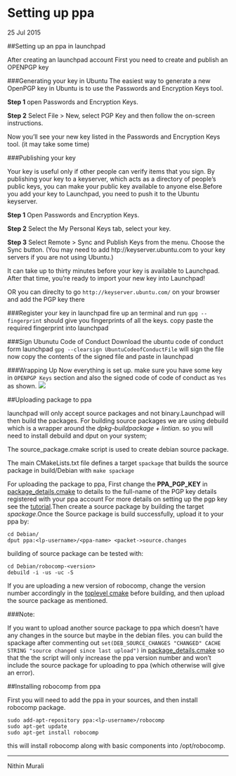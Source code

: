 # Setting up ppa

<span class="post-date">25 Jul 2015</span>

##Setting up an ppa in launchpad

After creating an launchpad account First you need to create and publish an OPENPGP key

###Generating your key in Ubuntu The easiest way to generate a new OpenPGP key in Ubuntu is to use the Passwords and Encryption Keys tool.

**Step 1** open Passwords and Encryption Keys.

**Step 2** Select File > New, select PGP Key and then follow the on-screen instructions.

Now you’ll see your new key listed in the Passwords and Encryption Keys tool. (it may take some time)

###Publishing your key

Your key is useful only if other people can verify items that you sign. By publishing your key to a keyserver, which acts as a directory of people’s public keys, you can make your public key available to anyone else.Before you add your key to Launchpad, you need to push it to the Ubuntu keyserver.

**Step 1** Open Passwords and Encryption Keys.

**Step 2** Select the My Personal Keys tab, select your key.

**Step 3** Select Remote > Sync and Publish Keys from the menu. Choose the Sync button. (You may need to add htp://keyserver.ubuntu.com to your key servers if you are not using Ubuntu.)

It can take up to thirty minutes before your key is available to Launchpad. After that time, you’re ready to import your new key into Launchpad!

OR you can direclty to go `http://keyserver.ubuntu.com/` on your browser and add the PGP key there

###Register your key in launchpad fire up an terminal and run `gpg --fingerprint` should give you fingerprints of all the keys. copy paste the required fingerprint into launchpad

###Sign Ubunutu Code of Conduct Download the ubuntu code of conduct form launchpad `gpg --clearsign UbuntuCodeofConductFile` will sign the file now copy the contents of the signed file and paste in launchpad

###Wrapping Up Now everything is set up. make sure you have some key in `OPENPGP Keys` section and also the signed code of code of conduct as `Yes` as shown. ![](./launchpad.png)

##Uploading package to ppa

launchpad will only accept source packages and not binary.Launchpad will then build the packages. For building source packages we are using debuild which is a wrapper around the _dpkg-buildpackage + lintian_. so you will need to install debuild and dput on your system;

The source_package.cmake script is used to create debian source package.

The main CMakeLists.txt file defines a target `spackage` that builds the source package in build/Debian with `make spackage`

For uploading the package to ppa, First change the **PPA_PGP_KEY** in [package_details.cmake](../cmake/package_details.cmake#L26) to details to the full-name of the PGP key details registered with your ppa account For more details on setting up the pgp key see the [tutorial](./setting_up_ppa.md).Then create a source package by building the target _spackage_.Once the Source package is build successfully, upload it to your ppa by:

<div class="highlighter-rouge">

```
cd Debian/
dput ppa:<lp-username>/<ppa-name> <packet->source.changes

```

</div>

building of source package can be tested with:

<div class="highlighter-rouge">

```
cd Debian/robocomp-<version>
debuild -i -us -uc -S

```

</div>

If you are uploading a new version of robocomp, change the version number accordingly in the [toplevel cmake](../CMakeLists.txt#L31) before building, and then upload the source package as mentioned.

###Note:

If you want to upload another source package to ppa which doesn’t have any changes in the source but maybe in the debian files. you can build the spackage after commenting out `set(DEB_SOURCE_CHANGES "CHANGED" CACHE STRING "source changed since last upload")` in [package_details.cmake](../cmake/package_details.cmake#L27) so that the the script will only increase the ppa version number and won’t include the source package for uploading to ppa (which otherwise will give an error).

##Installing robocomp from ppa

First you will need to add the ppa in your sources, and then install robocomp package.

<div class="highlighter-rouge">

```
sudo add-apt-repository ppa:<lp-username>/robocomp
sudo apt-get update
sudo apt-get install robocomp

```

</div>

this will install robocomp along with basic components into /opt/robocomp.

* * *

Nithin Murali